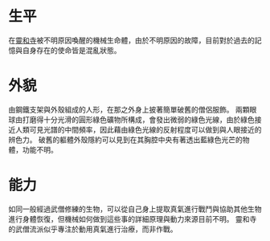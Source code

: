 <!-- TITLE: Sweeper 3536 -->
<!-- SUBTITLE:『為什麼……光是看著這個村莊，就能讓我的機能產生變化……』 ~~CV：杉田智和~~-->

# 生平
在[靈和寺](/地理/靈和寺)被不明原因喚醒的機械生命體，由於不明原因的故障，目前對於過去的記憶與自身存在的使命皆是混亂狀態。

# 外貌
由鋼鐵支架與外殼組成的人形，在那之外身上披著簡單破舊的僧侶服飾。
兩顆眼球由打磨得十分光滑的圓形綠色礦物所構成，會發出微弱的綠色光線，由於綠色接近人類可見光譜的中間頻率，因此藉由綠色光線的反射程度可以做到與人眼接近的辨色力。
破舊的軀體外殼隱約可以見到在其胸腔中央有著透出藍綠色光芒的物體，功能不明。

# 能力
如同一般經過武僧修練的生物，可以從自己身上提取真氣進行戰鬥與協助其他生物進行身體恢復，但機械如何做到這些事的詳細原理與動力來源目前不明。
靈和寺的武僧流派似乎專注於動用真氣進行治療，而非作戰。